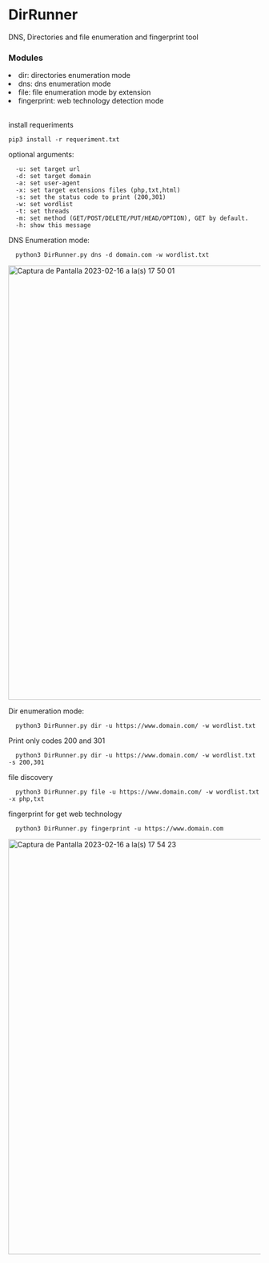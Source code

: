 # DirRunner
DNS, Directories and file enumeration and fingerprint tool

<h3>Modules</h3>
<li>dir: directories enumeration mode</li>
<li>dns: dns enumeration mode</li>
<li>file: file enumeration mode by extension</li>
<li>fingerprint: web technology detection mode</li>
<br>

install requeriments
```
pip3 install -r requeriment.txt
```

optional arguments:
```
  -u: set target url
  -d: set target domain
  -a: set user-agent
  -x: set target extensions files (php,txt,html)
  -s: set the status code to print (200,301)
  -w: set wordlist
  -t: set threads
  -m: set method (GET/POST/DELETE/PUT/HEAD/OPTION), GET by default.
  -h: show this message
```
DNS Enumeration mode:
```
  python3 DirRunner.py dns -d domain.com -w wordlist.txt
```
<img width="866" alt="Captura de Pantalla 2023-02-16 a la(s) 17 50 01" src="https://user-images.githubusercontent.com/94752464/219514018-c0d0ae15-f366-42e3-8895-1ace942e5b3f.png">

Dir enumeration mode:
```
  python3 DirRunner.py dir -u https://www.domain.com/ -w wordlist.txt
```
Print only codes 200 and 301
```
  python3 DirRunner.py dir -u https://www.domain.com/ -w wordlist.txt -s 200,301
```
file discovery
```
  python3 DirRunner.py file -u https://www.domain.com/ -w wordlist.txt -x php,txt
```
fingerprint for get web technology
```
  python3 DirRunner.py fingerprint -u https://www.domain.com
```
<img width="828" alt="Captura de Pantalla 2023-02-16 a la(s) 17 54 23" src="https://user-images.githubusercontent.com/94752464/219514378-771db89b-01e7-4cde-abab-04ef6cf379f9.png">

